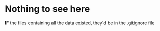 # Nothing to see here

**IF** the files containing all the data existed, they'd be in the .gitignore file
